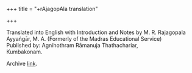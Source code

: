 +++
title = "+rAjagopAla translation"

+++

Translated into English with Introduction and Notes by M. R. Rajagopala Ayyaṅgār, M. A. (Formerly of the Madras Educational Service)  
Published by: Agnihothram Rāmanuja Thathachariar,  
Kumbakonam.

Archive [link](https://archive.org/details/in.ernet.dli.2015.92385).